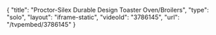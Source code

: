 {
    "title": "Proctor-Silex Durable Design Toaster Oven\/Broilers",
    "type": "solo",
    "layout": "iframe-static",
    "videoId": "3786145",
    "url": "\/tvpembed\/3786145"
}